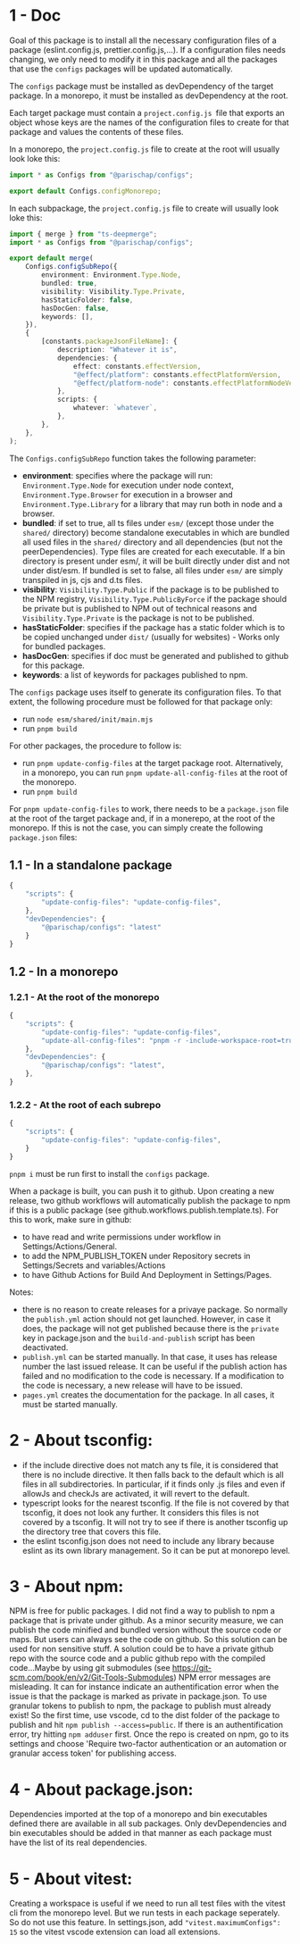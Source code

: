 # 1 - Doc

Goal of this package is to install all the necessary configuration files of a package (eslint.config.js, prettier.config.js,...). If a configuration files needs changing, we only need to modify it in this package and all the packages that use the `configs` packages will be updated automatically.

The `configs` package must be installed as devDependency of the target package. In a monorepo, it must be installed as devDependency at the root.

Each target package must contain a `project.config.js `file that exports an object whose keys are the names of the configuration files to create for that package and values the contents of these files.

In a monorepo, the `project.config.js` file to create at the root will usually look loke this:

```ts
import * as Configs from "@parischap/configs";

export default Configs.configMonorepo;
```

In each subpackage, the `project.config.js` file to create will usually look loke this:

```ts
import { merge } from "ts-deepmerge";
import * as Configs from "@parischap/configs";

export default merge(
	Configs.configSubRepo({
		environment: Environment.Type.Node,
		bundled: true,
		visibility: Visibility.Type.Private,
		hasStaticFolder: false,
		hasDocGen: false,
		keywords: [],
	}),
	{
		[constants.packageJsonFileName]: {
			description: "Whatever it is",
			dependencies: {
				effect: constants.effectVersion,
				"@effect/platform": constants.effectPlatformVersion,
				"@effect/platform-node": constants.effectPlatformNodeVersion,
			},
			scripts: {
				whatever: `whatever`,
			},
		},
	},
);
```

The `Configs.configSubRepo` function takes the following parameter:

- **environment**: specifies where the package will run: `Environment.Type.Node` for execution under node context, `Environment.Type.Browser` for execution in a browser and `Environment.Type.Library` for a library that may run both in node and a browser.
- **bundled**: if set to true, all ts files under `esm/` (except those under the `shared/` directory) become standalone executables in which are bundled all used files in the `shared/` directory and all dependencies (but not the peerDependencies). Type files are created for each executable. If a bin directory is present under esm/, it will be built directly under dist and not under dist/esm. If bundled is set to false, all files under `esm/` are simply transpiled in js, cjs and d.ts files.
- **visibility**: `Visibility.Type.Public` if the package is to be published to the NPM registry, `Visibility.Type.PublicByForce` if the package should be private but is published to NPM out of technical reasons and `Visibility.Type.Private` is the package is not to be published.
- **hasStaticFolder**: specifies if the package has a static folder which is to be copied unchanged under `dist/` (usually for websites) - Works only for bundled packages.
- **hasDocGen**: specifies if doc must be generated and published to github for this package.
- **keywords**: a list of keywords for packages published to npm.

The `configs` package uses itself to generate its configuration files. To that extent, the following procedure must be followed for that package only:

- run `node esm/shared/init/main.mjs`
- run `pnpm build`

For other packages, the procedure to follow is:

- run `pnpm update-config-files` at the target package root. Alternatively, in a monorepo, you can run `pnpm update-all-config-files` at the root of the monorepo.
- run `pnpm build`

For `pnpm update-config-files` to work, there needs to be a `package.json` file at the root of the target package and, if in a monerepo, at the root of the monorepo. If this is not the case, you can simply create the following `package.json` files:

## 1.1 - In a standalone package

```ts
{
	"scripts": {
		"update-config-files": "update-config-files",
	},
	"devDependencies": {
		"@parischap/configs": "latest"
	}
}
```

## 1.2 - In a monorepo

### 1.2.1 - At the root of the monorepo

```ts
{
	"scripts": {
		"update-config-files": "update-config-files",
		"update-all-config-files": "pnpm -r -include-workspace-root=true --workspace-concurrency=1 update-config-files",
	},
	"devDependencies": {
		"@parischap/configs": "latest",
	},
}
```

### 1.2.2 - At the root of each subrepo

```ts
{
	"scripts": {
		"update-config-files": "update-config-files",
	}
}
```

`pnpm i` must be run first to install the `configs` package.

When a package is built, you can push it to github. Upon creating a new release, two github workflows will automatically publish the package to npm if this is a public package (see github.workflows.publish.template.ts). For this to work, make sure in github:

- to have read and write permissions under workflow in Settings/Actions/General.
- to add the NPM_PUBLISH_TOKEN under Repository secrets in Settings/Secrets and variables/Actions
- to have Github Actions for Build And Deployment in Settings/Pages.

Notes:

- there is no reason to create releases for a privaye package. So normally the `publish.yml` action should not get launched. However, in case it does, the package will not get published because there is the `private` key in package.json and the `build-and-publish` script has been deactivated.
- `publish.yml` can be started manually. In that case, it uses has release number the last issued release. It can be useful if the publish action has failed and no modification to the code is necessary. If a modification to the code is necessary, a new release will have to be issued.
- `pages.yml` creates the documentation for the package. In all cases, it must be started manually.

# 2 - About tsconfig:

- if the include directive does not match any ts file, it is considered that there is no include directive. It then falls back to the default which is all files in all subdirectories. In particular, if it finds only .js files and even if allowJs and checkJs are activated, it will revert to the default.
- typescript looks for the nearest tsconfig. If the file is not covered by that tsconfig, it does not look any further. It considers this files is not covered by a tsconfig. It will not try to see if there is another tsconfig up the directory tree that covers this file.
- the eslint tsconfig.json does not need to include any library because eslint as its own library management. So it can be put at monorepo level.

# 3 - About npm:

NPM is free for public packages. I did not find a way to publish to npm a package that is private under github. As a minor security measure, we can publish the code minified and bundled version without the source code or maps. But users can always see the code on github. So this solution can be used for non sensitive stuff. A solution could be to have a private github repo with the source code and a public github repo with the compiled code...Maybe by using git submodules (see https://git-scm.com/book/en/v2/Git-Tools-Submodules)
NPM error messages are misleading. It can for instance indicate an authentification error when the issue is that the package is marked as private in package.json.
To use granular tokens to publish to npm, the package to publish must already exist! So the first time, use vscode, cd to the dist folder of the package to publish and hit `npm publish --access=public`. If there is an authentification error, try hitting `npm adduser` first. Once the repo is created on npm, go to its settings and choose 'Require two-factor authentication or an automation or granular access token' for publishing access.

# 4 - About package.json:

Dependencies imported at the top of a monorepo and bin executables defined there are available in all sub packages. Only devDependencies and bin executables should be added in that manner as each package must have the list of its real dependencies.

# 5 - About vitest:

Creating a workspace is useful if we need to run all test files with the vitest cli from the monorepo level. But we run tests in each package seperately. So do not use this feature. In settings.json, add `"vitest.maximumConfigs": 15` so the vitest vscode extension can load all extensions.
